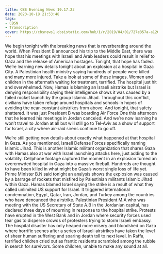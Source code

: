 ```yaml
---
title: CBS Evening News 10.17.23
date: 2023-10-18 21:53:48
tags:
- CBSN
- Transcription
cover: https://cbsnews1.cbsistatic.com/hub/i/r/2019/04/01/727e357a-a126-4138-a2c5-4d3222669d57/thumbnail/640x360/3ff2761028dc5c65cc4f07acd54bcd5c/cbsn2-logo-1920x1080.jpg
---
```

We begin tonight with the breaking news that is reverberating around the world. When President B announced his trip to the Middle East, there was hope that his meetings with Israeli and Arab leaders could result in relief to Gaza and the release of American hostages. Tonight, that hope has faded. We’re learning new details tonight about an explosion at a hospital in Gaza City. A Palestinian health ministry saying hundreds of people were killed and many more injured. Take a look at some of these images. Women and children in the aftermath waiting for treatment, terrified. The hospital just hit and overwhelmed. Now, Hamas is blaming an Israeli airstrike but Israel is denying responsibility saying their intelligence shows it was caused by a failed rocket launch by the group Islamic Jihad. Throughout this conflict, civilians have taken refuge around hospitals and schools in hopes of avoiding the near-constant airstrikes from above. And tonight, that safety shattered. It was just President B was boarding Air Force One this afternoon that he learned his meetings in Jordan canceled. And we’re now learning he won’t travel to Jordan at all but will still go to Tel-Aviv as a show of support for Israel, a city where air-raid sirens continue to go off. 

We’re still getting new details about exactly what happened at that hospital in Gaza. As you mentioned, Israeli Defense Forces specifically naming Islamic Jihad. This is another Islamic militant organization that shares Gaza with Hamas also at war with Israel launching attacks here, just adding to the volatility. Cellphone footage captured the moment in an explosion turned an overcrowded hospital in Gaza into a massive fireball. Hundreds are thought to have been killed in what might be Gaza’s worst single loss of life yet. Prime Minister B.N said tonight an analysis shows the explosion was caused by a barrage of rockets that misfired by Palestinian militants Islamic Jihad within Gaza. Hamas blamed Israel saying the strike is a result of what they called unlimited US support for Israel. It triggered international condemnation, Egypt, Qatar, Iran, Jordan, and Turkey among the countries who have denounced the airstrike. Palestinian President M.A who was meeting with the US Secretary of State A.B in the Jordanian capital, has declared three days of mourning in response to the hospital strike. Protests have erupted in the West Bank and in Jordan where security forces used tear gas to disperse crowds of protesters trying to storm Israeli embassy. The hospital disaster has only heaped more misery and bloodshed on Gaza where horrific scenes after a series of Israeli airstrikes have taken the level of sheer human suffering and soaring death toll to next level. In Raffa, terrified children cried out as frantic residents scrambled among the rubble in search for survivors. Some children, unable to make any sound at all. 
